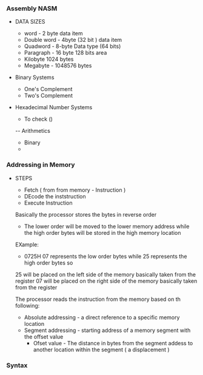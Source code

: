 ### Assembly NASM 
- DATA SIZES
  - word - 2 byte data item 
  - Double word - 4byte (32 bit ) data item 
  - Quadword - 8-byte Data type (64 bits)
  - Paragraph - 16 byte 128 bits area
  - Kilobyte 1024 bytes 
  - Megabyte - 1048576 bytes

- Binary Systems 
  - One's Complement
  - Two's Complement 

- Hexadecimal Number Systems
  - To check ()

  -- Arithmetics 
    - Binary 
    - 

### Addressing in Memory 

- STEPS
  - Fetch ( from from memory - Instruction ) 
  - DEcode the inststruction 
  - Execute Instruction 


  Basically the processor stores the bytes in reverse order
  - The lower order will be moved to the lower memory address while the high order bytes will be stored in the high memory location

  EXample: 
    - 0725H
      07 represents the low order bytes while 25 represents the high order bytes so 

    25 will be placed on the left  side of the memory basically taken from the register
    07 will be placed on the right side of the memory basically taken from the register
 


  The processor reads the instruction from the memory based on th following:
    - Absolute addressing - a direct reference to a specific memory location 
    - Segment addressing - starting address of a memory segment with the offset value
      - Ofset value - The distance in bytes from the segment addess to another location within the segment  ( a displacement )

### Syntax 

